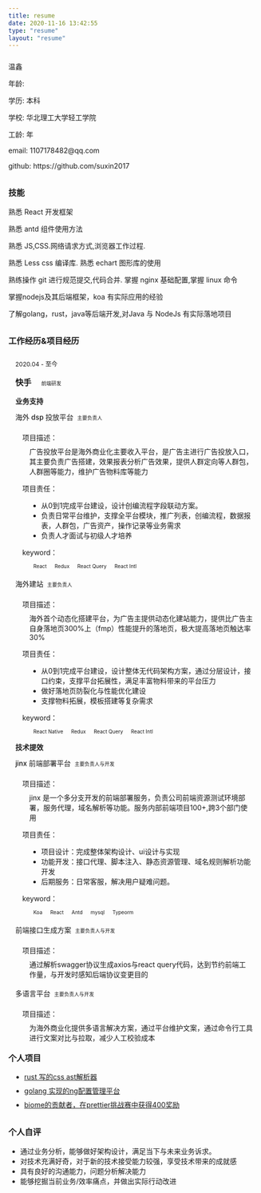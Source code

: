 ```yaml
---
title: resume
date: 2020-11-16 13:42:55
type: "resume"
layout: "resume"
---
```


<div class="about-me" style="margin:24px 0px">
    <!-- <div class="about-me-avatar"> -->
        <!-- <img src="/imgs/avatar.jpeg" width=128 height=128 alt="头像" > -->
    <!-- </div> -->
    <div class="about-me-desc" style="margin:0">
        <div class="about-me-desc-name">
            <p>
                温鑫
            </p>
        </div>
        <div class="about-me-code-age">
            <p>
                年龄: <span id="age2"></span>
            </p>
            <script>
                const age2 = document.getElementById('age2');
                age2.textContent = Math.floor((Date.now() - new Date(1996, 0)) / (24 * 3600 * 1000 * 365))
            </script>
        </div>
        <div class="about-me-code-age">
            <p>
                学历: 本科
            </p>
        </div>
        <div class="about-me-code-age">
            <p>
                学校: 华北理工大学轻工学院
            </p>
        </div>
        <div class="about-me-code-age">
            <p>
                工龄: <span id="age1"></span>年
            </p>
            <script>
                const age1 = document.getElementById('age1');
                age1.textContent = Math.floor((Date.now() - new Date(2019, 0)) / (24 * 3600 * 1000 * 365))
            </script>
        </div>
        <div class="about-me-code-age">
            <p>
            </p>
        </div>
        <div class="about-me-code-age">
            <p>
                email: 1107178482@qq.com 
            </p>
        </div>
           <div class="about-me-code-age">
            <p>
                github: https://github.com/suxin2017
            </p>
        </div>
    </div>
</div>
<style>
    .resume-content {
        padding: 0 24px;
    }
    .company {
        display: inline-block;
        font-size: 16px;
        font-weight: 600;
        margin-right: 12px !important;
    }
    .tag {
        font-size: 10px;
        margin-left: 4px;
        display: inline-block;
        padding: 0px 4px;
        border-radius: 4px;
        border: 1px solid var(--shadowColor)
    }
    .tag-yellow {
        color: var(--yellow);
    }
    .tag-orange {
        color: var(--orange);
    }
    .tag-red {
        color: var(--red);
    }
    .tag-magenta {
        color: var(--magenta);
    }
    .tag-violet {
        color: var(--violet);
    }
    .tag-blue {
        color: var(--blue);
    }
    .tag-cyan {
        color: var(--cyan);
    }
    .tag-green {
        color: var(--green);
    }
    .time {
        font-size: 12px;
    }
    .container {
        position: relative;
        margin-left: 1em;
        margin-bottom: -14px;
        padding-top: 2px;
    }
    .container div {
        margin: 8px 0;
    }
    .container::after {
        content: '';
        position: absolute;
        background-color: var(--cyan);
        width: 6px;
        height: 6px;
        display: block;
        border-radius: 50%;
        left: -20px;
        top: 15px;
        bottom: 0;
        z-index: 1;
    }
    .container::before {
        content: '';
        position: absolute;
        background-color: var(--shadowColor);
        width: 2px;
        display: block;
        left: -18px;
        top: 0;
        bottom: 0;
    }
    .list {}
    .list .item .name {
        font-size: 14px;
        font-weight: 500;
    }
    .list .item .desc {
        font-size: 14px;
        margin: 14px;
        margin-left: 28px;
    }
    .list .item .desc::before {
        font-size: 14px;
        margin-left: -14px;
        margin-bottom: 8px;
        display: block;
        content: '项目描述：';
    }
    .list .item .me {
        font-size: 14px;
        margin: 14px;
        margin-left: 28px;
    }
    .list .item .me::before {
        font-size: 14px;
        margin-left: -14px;
        margin-bottom: 8px;
        content: '项目责任：';
        display: block;
    }
    .list .item .key {
        font-size: 14px;
        margin: 14px;
        margin-left: 28px;
    }
    .list .item .key::before {
        font-size: 14px;
        margin-left: -14px;
        margin-bottom: 8px;
        content: 'keyword：';
        display: block;
    }
    h3 {
        position: relative;
        margin-top: 32px;
    }
    h3::after {
        content: '';
        position: absolute;
        background-color: var(--cyan);
        width: 13px;
        height: 13px;
        display: block;
        border-radius: 50%;
        left: -20px;
        top: 4.5px;
        bottom: 0;
    }
    .private {
    }
    .private li {
        width: 327px;
        margin: 8px;
        font-size: 14px;
        cursor: pointer;
    }
    .evaluation {
        font-size: 14px;
    }
    @media only screen and (max-width: 768px) {
        .desc,
        .me,
        li {
            line-height: 2;
        }
        ul {
            padding: 0 12px;
        }
    }
</style>

<h3>
    技能
</h3>

<p>熟悉 React 开发框架</p>
<p>熟悉 antd 组件使用方法</p>
<p>熟悉 JS,CSS.网络请求方式,浏览器工作过程.</p>
<p>熟悉 Less css 编译库. 熟悉 echart 图形库的使用</p>
<p>熟练操作 git 进行规范提交,代码合并. 掌握 nginx 基础配置,掌握 linux 命令</p>
<p>掌握nodejs及其后端框架，koa 有实际应用的经验</p>
<p>了解golang，rust，java等后端开发,对Java 与 NodeJs 有实际落地项目</p>

<h3>
    工作经历&项目经历
</h3>

<div class="container">
    <div class="info">
        <div class="time">2020.04 - 至今</div>
        <div class="company">快手 </div>
        <div class="tag">前端研发</div>
    </div>
    <div class="list">
    <div> <b>业务支持</b></div>
        <div class="item">
            <div class="name">海外 dsp 投放平台
                <div class="tag">主要负责人</div>
            </div>
            <div class="desc">广告投放平台是海外商业化主要收入平台，是广告主进行广告投放入口，其主要负责广告搭建，效果报表分析广告效果，提供人群定向等人群包，人群圈等能力，维护广告物料库等能力</div>
            <div class="me">
                <ul>
                    <li>从0到1完成平台建设，设计创编流程字段联动方案。</li>
                    <li>负责日常平台维护，支撑全平台模块，推广列表，创编流程，数据报表，人群包，广告资产，操作记录等业务需求</li>
                    <li>负责人才面试与初级人才培养</li>
                </ul>
            </div>
            <div class="key">
                <span class="tag">React</span>
                <span class="tag">Redux</span>
                <span class="tag">React Query</span>
                <span class="tag">React Intl</span>
            </div>
             <div class="name">海外建站
                <div class="tag">主要负责人</div>
            </div>
            <div class="desc">海外首个动态化搭建平台，为广告主提供动态化建站能力，提供比广告主自身落地页300%上（fmp）性能提升的落地页，极大提高落地页触达率30%</div>
            <div class="me">
                <ul>
                    <li>从0到1完成平台建设，设计整体无代码架构方案，通过分层设计，接口约束，支撑平台拓展性，满足丰富物料带来的平台压力</li>
                    <li>做好落地页防裂化与性能优化建设</li>
                    <li>支撑物料拓展，模板搭建等复杂需求</li>
                </ul>
            </div>
            <div class="key">
                <span class="tag">React Native</span>
                <span class="tag">Redux</span>
                <span class="tag">React Query</span>
                <span class="tag">React Intl</span>
            </div>
        </div>
         <div> <b>技术提效</b></div>
        <div class="item">
            <div class="name">jinx 前端部署平台
                <div class="tag">主要负责人与开发</div>
            </div>
            <div class="desc">jinx 是一个多分支开发的前端部署服务，负责公司前端资源测试环境部署，服务代理，域名解析等功能。服务内部前端项目100+,跨3个部门使用</div>
            <div class="me">
                <ul>
                    <li>项目设计：完成整体架构设计、ui设计与实现</li>
                    <li>功能开发：接口代理、脚本注入、静态资源管理、域名规则解析功能开发</li>
                    <li>后期服务：日常客服，解决用户疑难问题。</li>
                </ul>
            </div>
            <div class="key">
                <span class="tag">Koa</span>
                <span class="tag">React</span>
                <span class="tag">Antd</span>
                <span class="tag">mysql</span>
                <span class="tag">Typeorm</span>
            </div>
        </div>
         <div class="item">
            <div class="name">前端接口生成方案
                <div class="tag">主要负责人与开发</div>
            </div>
            <div class="desc">通过解析swagger协议生成axios与react query代码，达到节约前端工作量，与开发时感知后端协议变更目的</div>
        </div>
         <div class="item">
            <div class="name">多语言平台
                <div class="tag">主要负责人与开发</div>
            </div>
            <div class="desc">为海外商业化提供多语言解决方案，通过平台维护文案，通过命令行工具进行文案对比与拉取，减少人工校验成本</div>
        </div>
    </div>
</div>


<h3>个人项目</h3>

<ul class="private">
    <li><a href="https://github.com/suxin2017/css-tutorial">
           rust 写的css ast解析器</a></li>
    <li><a href="https://github.com/suxin2017/ng-m">
           golang 实现的ng配置管理平台</a></li>
    <li><a href="https://github.com/biomejs/biome">
           biome的贡献者，在prettier挑战赛中获得400奖励</a></li>  
</ul>

<h3>个人自评</h3>

<ul class="evaluation">
    <li>通过业务分析，能够做好架构设计，满足当下与未来业务诉求。</li>
    <li>对技术充满好奇，对于新的技术接受能力较强，享受技术带来的成就感</li>
    <li>具有良好的沟通能力，问题分析解决能力</li>
    <li>能够挖掘当前业务/效率痛点，并做出实际行动改进</li>
</ul>
